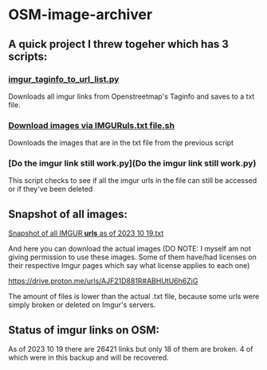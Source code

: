 # OSM-image-archiver
## A quick project I threw togeher which has 3 scripts:

### [imgur_taginfo_to_url_list.py](imgur_taginfo_to_url_list.py)

Downloads all imgur links from Openstreetmap's Taginfo and saves to a txt file.
  
### [Download images via IMGURuls.txt file.sh](Download%20images%20via%20IMGURuls.txt%20file.sh)
Downloads the images that are in the txt file from the previous script

### [Do the imgur link still work.py](Do the imgur link still work.py)
This script checks to see if all the imgur urls in the file can still be accessed or if they've been deleted

## Snapshot of all images:

[Snapshot of all IMGUR **urls** as of 2023 10 19.txt](Snapshot%20of%20all%20IMGUR%20**urls**%20as%20of%202023%2010%2019.txt)

And here you can download the actual images (DO NOTE: I myself am not giving permission to use these images. Some of them have/had licenses on their respective Imgur pages which say what license applies to each one)

https://drive.proton.me/urls/AJF21D881R#ABHUtU6h6ZjG

The amount of files is lower than the actual .txt file, because some urls were simply broken or deleted on Imgur's servers.
## Status of imgur links on OSM:
As of 2023 10 19 there are 26421 links but only 18 of them are broken. 4 of which were in this backup and will be recovered.
